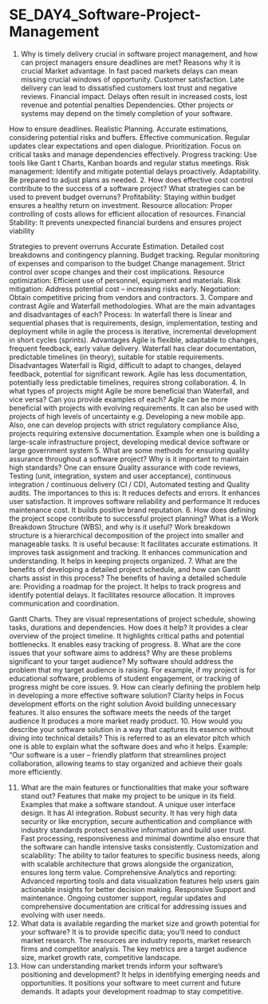 # SE_DAY4_Software-Project-Management
1.	Why is timely delivery crucial in software project management, and how can project managers ensure deadlines are met?
Reasons why it is crucial
Market advantage. In fast paced markets delays can mean missing crucial windows of opportunity.
Customer satisfaction. Late delivery can lead to dissatisfied customers lost trust and negative reviews.
Financial impact. Delays often result in increased costs, lost revenue and potential penalties
Dependencies. Other projects or systems may depend on the timely completion of your software.

How to ensure deadlines.
Realistic Planning. Accurate estimations, considering potential risks and buffers.
Effective communication. Regular updates clear expectations and open dialogue.
Prioritization. Focus on critical tasks and manage dependencies effectively.
Progress tracking: Use tools like Gant t Charts, Kanban boards and regular status meetings.
Risk management: Identify and mitigate potential delays proactively.
Adaptability. Be prepared to adjust plans as needed.
2.	How does effective cost control contribute to the success of a software project? What strategies can be used to prevent budget overruns?
Profitability: Staying within budget ensures a healthy return on investment.
Resource allocation: Proper controlling of costs allows for efficient allocation of resources.
Financial Stability: It prevents unexpected financial burdens and ensures project viability 

Strategies to prevent overruns
Accurate Estimation. Detailed cost breakdowns and contingency planning.
Budget tracking. Regular monitoring of expenses and comparison to the budget 
Change management. Strict control over scope changes and their cost implications.
Resource optimization: Efficient use of personnel, equipment and materials.
Risk mitigation: Address potential cost – increasing risks early. 
Negotiation: Obtain competitive pricing from vendors and contractors.
3.	Compare and contrast Agile and Waterfall methodologies. What are the main advantages and disadvantages of each?
Process: In waterfall there is linear and sequential phases that is requirements, design, implementation, testing and deployment while in agile the process is iterative, incremental development in short cycles (sprints).
Advantages 
Agile is flexible, adaptable to changes, frequent feedback, early value delivery.
Waterfall has clear documentation, predictable timelines (in theory), suitable for stable requirements. 
Disadvantages
Waterfall is Rigid, difficult to adapt to changes, delayed feedback, potential for significant rework.
Agile has less documentation, potentially less predictable timelines, requires strong collaboration.
4.	In what types of projects might Agile be more beneficial than Waterfall, and vice versa? Can you provide examples of each?
Agile can be more beneficial with projects with evolving requirements. 
It can also be used with projects of high levels of uncertainty e.g. Developing a new mobile app.
Also, one can develop projects with strict regulatory compliance
Also, projects requiring extensive documentation. Example when one is building a large-scale infrastructure project, developing medical device software or large government system
5.	What are some methods for ensuring quality assurance throughout a software project? Why is it important to maintain high standards?
One can ensure Quality assurance with code reviews, Testing (unit, integration, system and user acceptance), continuous integration / continuous delivery (CI / CD), Automated testing and Quality audits.
The importances to this is:
It reduces defects and errors.
It enhances user satisfaction.
It improves software reliability and performance
It reduces maintenance cost.
It builds positive brand reputation.
6.	How does defining the project scope contribute to successful project planning? What is a Work Breakdown Structure (WBS), and why is it useful?
Work breakdown structure is a hierarchical decomposition of the project into smaller and manageable tasks. 
It is useful because:
It facilitates accurate estimations.
It improves task assignment and tracking.
It enhances communication and understanding.
It helps in keeping projects organized.
7.	What are the benefits of developing a detailed project schedule, and how can Gantt charts assist in this process?
The benefits of having a detailed schedule are:
Providing a roadmap for the project.
It helps to track progress and identify potential delays.
It facilitates resource allocation.
It improves communication and coordination.

Gantt Charts. They are visual representations of project schedule, showing tasks, durations and dependencies.
How does it help?
It provides a clear overview of the project timeline.
It highlights critical paths and potential bottlenecks.
It enables easy tracking of progress.
8.	What are the core issues that your software aims to address? Why are these problems significant to your target audience?
My software should address the problem that my target audience is raising. For example, if my project is for educational software, problems of student engagement, or tracking of progress might be core issues.
9.	How can clearly defining the problem help in developing a more effective software solution?
Clarity helps in 
Focus development efforts on the right solution
Avoid building unnecessary features.
It also ensures the software meets the needs of the target audience 
It produces a more market ready product.
10.	How would you describe your software solution in a way that captures its essence without diving into technical details?
This is referred to as an elevator pitch which one is able to explain what the software does and who it helps.
Example: “Our software is a user – friendly platform that streamlines project collaboration, allowing teams to stay organized and achieve their goals more efficiently.

11.	What are the main features or functionalities that make your software stand out?
Features that make my project to be unique in its field. 
Examples that make a software standout.
A unique user interface design.
It has AI integration.
Robust security. It has very high data security or like encryption, secure authentication and compliance with industry standards protect sensitive information and build user trust.
Fast processing, responsiveness and minimal downtime also ensure that the software can handle intensive tasks consistently.
Customization and scalability: The ability to tailor features to specific business needs, along with scalable architecture that grows alongside the organization, ensures long term value.
Comprehensive Analytics and reporting: Advanced reporting tools and data visualization features help users gain actionable insights for better decision making.
Responsive Support and maintenance. Ongoing customer support, regular updates and comprehensive documentation are critical for addressing issues and evolving with user needs.
12.	What data is available regarding the market size and growth potential for your software?
It is to provide specific data; you’ll need to conduct market research. The resources are industry reports, market research firms and competitor analysis. 
The key metrics are a target audience size, market growth rate, competitive landscape.
13.	How can understanding market trends inform your software’s positioning and development?
It helps in identifying emerging needs and opportunities.
It positions your software to meet current and future demands.
It adapts your development roadmap to stay competitive.


